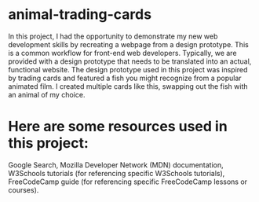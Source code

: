 # animal-trading-cards
In this project, I had the opportunity to demonstrate my new web development skills by recreating a webpage from a design prototype. This is a common workflow for front-end web developers. Typically, we are provided with a design prototype that needs to be translated into an actual, functional website. The design prototype used in this project was inspired by trading cards and featured a fish you might recognize from a popular animated film. I created multiple cards like this, swapping out the fish with an animal of my choice.

# Here are some resources used in this project:  
Google Search,
Mozilla Developer Network (MDN) documentation,
W3Schools tutorials (for referencing specific W3Schools tutorials),
FreeCodeCamp guide (for referencing specific FreeCodeCamp lessons or courses).
